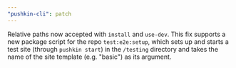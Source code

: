 ```yaml
---
"pushkin-cli": patch
---
```


Relative paths now accepted with `install` and `use-dev`. This fix supports a new package script for the repo `test:e2e:setup`, which sets up and starts a test site (through `pushkin start`) in the `/testing` directory and takes the name of the site template (e.g. "basic") as its argument.
